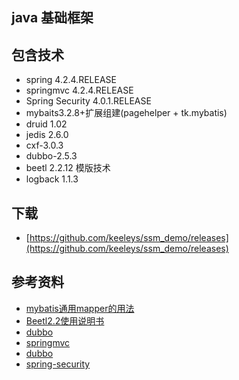 ##  java 基础框架

## 包含技术
* spring 4.2.4.RELEASE
* springmvc 4.2.4.RELEASE
* Spring Security 4.0.1.RELEASE 
* mybaits3.2.8+扩展组建(pagehelper + tk.mybatis)
* druid 1.02
* jedis 2.6.0
* cxf-3.0.3
* dubbo-2.5.3
* beetl 2.2.12 模版技术
* logback 1.1.3

## 下载
* [https://github.com/keeleys/ssm_demo/releases](https://github.com/keeleys/ssm_demo/releases)

## 参考资料

* [mybatis通用mapper的用法](https://github.com/abel533/Mapper)
* [Beetl2.2使用说明书](http://ibeetl.com/guide/)
* [dubbo](http://dubbo.io/User+Guide-zh.htm)
* [springmvc](https://github.com/springside/springside4/wiki/Spring-MVC)
* [dubbo](http://dubbo.io/User+Guide-zh.htm)
* [spring-security](http://websystique.com/spring-security/spring-security-4-hello-world-annotation-xml-example/)